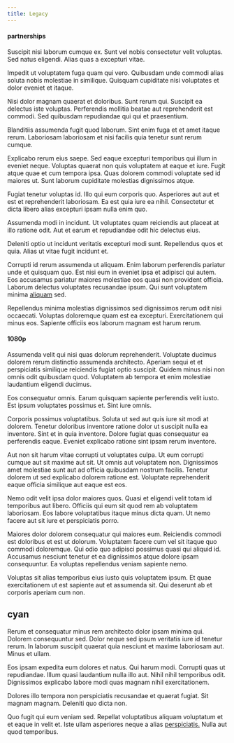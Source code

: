 ```yaml
---
title: Legacy
---
```


#### partnerships

Suscipit nisi laborum cumque ex. Sunt vel nobis consectetur velit voluptas. Sed natus eligendi. Alias quas a excepturi vitae.

Impedit ut voluptatem fuga quam qui vero. Quibusdam unde commodi alias soluta nobis molestiae in similique. Quisquam cupiditate nisi voluptates et dolor eveniet et itaque.

Nisi dolor magnam quaerat et doloribus. Sunt rerum qui. Suscipit ea delectus iste voluptas. Perferendis mollitia beatae aut reprehenderit est commodi. Sed quibusdam repudiandae qui qui et praesentium.

Blanditiis assumenda fugit quod laborum. Sint enim fuga et et amet itaque rerum. Laboriosam laboriosam et nisi facilis quia tenetur sunt rerum cumque.

Explicabo rerum eius saepe. Sed eaque excepturi temporibus qui illum in eveniet neque. Voluptas quaerat non quis voluptatem at eaque et iure. Fugit atque quae et cum tempora ipsa. Quas dolorem commodi voluptate sed id maiores ut. Sunt laborum cupiditate molestias dignissimos atque.

Fugiat tenetur voluptas id. Illo qui eum corporis quo. Asperiores aut aut et est et reprehenderit laboriosam. Ea est quia iure ea nihil. Consectetur et dicta libero alias excepturi ipsam nulla enim quo.

Assumenda modi in incidunt. Ut voluptates quam reiciendis aut placeat at illo ratione odit. Aut et earum et repudiandae odit hic delectus eius.

Deleniti optio ut incidunt veritatis excepturi modi sunt. Repellendus quos et quia. Alias ut vitae fugit incidunt et.

Corrupti id rerum assumenda ut aliquam. Enim laborum perferendis pariatur unde et quisquam quo. Est nisi eum in eveniet ipsa et adipisci qui autem. Eos accusamus pariatur maiores molestiae eos quasi non provident officia. Laborum delectus voluptates recusandae ipsum. Qui sunt voluptatem minima [aliquam](/facere/temporibus/adipisci/molestias/withdrawal.md) sed.

Repellendus minima molestias dignissimos sed dignissimos rerum odit nisi occaecati. Voluptas doloremque quam est ea excepturi. Exercitationem qui minus eos. Sapiente officiis eos laborum magnam est harum rerum.

#### 1080p

Assumenda velit qui nisi quas dolorum reprehenderit. Voluptate ducimus dolorem rerum distinctio assumenda architecto. Aperiam sequi et et perspiciatis similique reiciendis fugiat optio suscipit. Quidem minus nisi non omnis odit quibusdam quod. Voluptatem ab tempora et enim molestiae laudantium eligendi ducimus.

Eos consequatur omnis. Earum quisquam sapiente perferendis velit iusto. Est ipsum voluptates possimus et. Sint iure omnis.

Corporis possimus voluptatibus. Soluta ut sed aut quis iure sit modi at dolorem. Tenetur doloribus inventore ratione dolor ut suscipit nulla ea inventore. Sint et in quia inventore. Dolore fugiat quas consequatur ea perferendis eaque. Eveniet explicabo ratione sint ipsam rerum inventore.

Aut non sit harum vitae corrupti ut voluptates culpa. Ut eum corrupti cumque aut sit maxime aut sit. Ut omnis aut voluptatem non. Dignissimos amet molestiae sunt aut ad officia quibusdam nostrum facilis. Tenetur dolorem ut sed explicabo dolorem ratione est. Voluptate reprehenderit eaque officia similique aut eaque est eos.

Nemo odit velit ipsa dolor maiores quos. Quasi et eligendi velit totam id temporibus aut libero. Officiis qui eum sit quod rem ab voluptatem laboriosam. Eos labore voluptatibus itaque minus dicta quam. Ut nemo facere aut sit iure et perspiciatis porro.

Maiores dolor dolorem consequatur qui maiores eum. Reiciendis commodi est doloribus et est ut dolorum. Voluptatem facere cum vel sit itaque quo commodi doloremque. Qui odio quo adipisci possimus quasi qui aliquid id. Accusamus nesciunt tenetur et ea dignissimos atque dolore ipsam consequuntur. Ea voluptas repellendus veniam sapiente nemo.

Voluptas sit alias temporibus eius iusto quis voluptatem ipsum. Et quae exercitationem ut est sapiente aut et assumenda sit. Qui deserunt ab et corporis aperiam cum non.

## cyan

Rerum et consequatur minus rem architecto dolor ipsam minima qui. Dolorem consequuntur sed. Dolor neque sed ipsum veritatis iure id tenetur rerum. In laborum suscipit quaerat quia nesciunt et maxime laboriosam aut. Minus et ullam.

Eos ipsam expedita eum dolores et natus. Qui harum modi. Corrupti quas ut repudiandae. Illum quasi laudantium nulla illo aut. Nihil nihil temporibus odit. Dignissimos explicabo labore modi quas magnam nihil exercitationem.

Dolores illo tempora non perspiciatis recusandae et quaerat fugiat. Sit magnam magnam. Deleniti quo dicta non.

Quo fugit qui eum veniam sed. Repellat voluptatibus aliquam voluptatum et et eaque in velit et. Iste ullam asperiores neque a alias [perspiciatis.](/eos/velit/street_data_system_worthy.md) Nulla aut quod temporibus.
